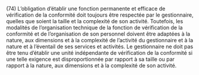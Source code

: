 (74) L’obligation d’établir une fonction permanente et efficace de vérification de la conformité doit toujours être respectée par le gestionnaire, quelles que soient la taille et la complexité de son activité. Toutefois, les modalités de l’organisation technique de la fonction de vérification de la conformité et de l’organisation de son personnel doivent être adaptées à la nature, aux dimensions et à la complexité de l’activité du gestionnaire et à la nature et à l’éventail de ses services et activités. Le gestionnaire ne doit pas être tenu d’établir une unité indépendante de vérification de la conformité si une telle exigence est disproportionnée par rapport à sa taille ou par rapport à la nature, aux dimensions et à la complexité de son activité.